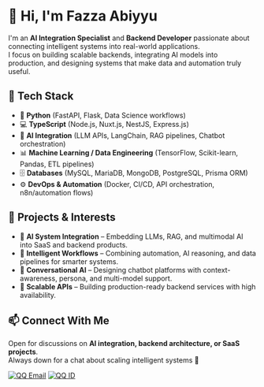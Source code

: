 # 👋 Hi, I'm Fazza Abiyyu

I'm an **AI Integration Specialist** and **Backend Developer** passionate about connecting intelligent systems into real-world applications.  
I focus on building scalable backends, integrating AI models into production, and designing systems that make data and automation truly useful.

## 🚀 Tech Stack

- 🐍 **Python** (FastAPI, Flask, Data Science workflows)  
- 💻 **TypeScript** (Node.js, Nuxt.js, NestJS, Express.js)  
- 🤖 **AI Integration** (LLM APIs, LangChain, RAG pipelines, Chatbot orchestration)  
- 📊 **Machine Learning / Data Engineering** (TensorFlow, Scikit-learn, Pandas, ETL pipelines)  
- 🗄️ **Databases** (MySQL, MariaDB, MongoDB, PostgreSQL, Prisma ORM)  
- ⚙️ **DevOps & Automation** (Docker, CI/CD, API orchestration, n8n/automation flows)  

## 🔬 Projects & Interests

- 🔌 **AI System Integration** – Embedding LLMs, RAG, and multimodal AI into SaaS and backend products.  
- 🧠 **Intelligent Workflows** – Combining automation, AI reasoning, and data pipelines for smarter systems.  
- 💬 **Conversational AI** – Designing chatbot platforms with context-awareness, persona, and multi-model support.  
- 📡 **Scalable APIs** – Building production-ready backend services with high availability.  

## 📫 Connect With Me

Open for discussions on **AI integration, backend architecture, or SaaS projects**.  
Always down for a chat about scaling intelligent systems 🚀

[![QQ Email](https://img.shields.io/badge/Email-fazza__abiyyu%40qq.com-blue?logo=qq&logoColor=white)](mailto:fazza_abiyyu@qq.com)
[![QQ ID](https://img.shields.io/badge/QQ-fazza__abiyyu-red?logo=tencent-qq&logoColor=white)](https://im.qq.com)


